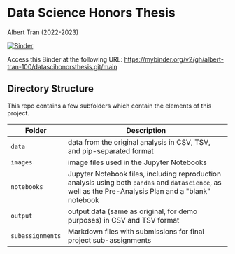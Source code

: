 # Data Science Honors Thesis
Albert Tran (2022-2023)

[![Binder](https://mybinder.org/badge_logo.svg)](https://mybinder.org/v2/gh/albert-tran-100/datascihonorsthesis.git/main)

Access this Binder at the following URL: https://mybinder.org/v2/gh/albert-tran-100/datascihonorsthesis.git/main

## Directory Structure

This repo contains a few subfolders which contain the elements of this project.

| Folder | Description |
|-----|-----|
| `data`  | data from the original analysis in CSV, TSV, and pip-separated format  |
| `images`  | image files used in the Jupyter Notebooks  |
| `notebooks`  | Jupyter Notebook files, including reproduction analysis using both `pandas` and `datascience`, as well as the Pre-Analysis Plan and a "blank" notebook  |
| `output`  | output data (same as original, for demo purposes) in CSV and TSV format  |
| `subassignments`  | Markdown files with submissions for final project sub-assignments  |
